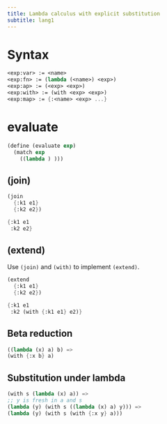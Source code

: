 ```yaml
---
title: Lambda calculus with explicit substitution
subtitle: lang1
---
```


# Syntax

```scm
<exp:var> := <name>
<exp:fn> := (lambda (<name>) <exp>)
<exp:ap> := (<exp> <exp>)
<exp:with> := (with <exp> <exp>)
<exp:map> := {:<name> <exp> ...}
```
# evaluate

```scm
(define (evaluate exp)
  (match exp
    ((lambda ) )))
```

## (join)

```scm
(join
  {:k1 e1}
  {:k2 e2})

{:k1 e1
 :k2 e2}
```

## (extend)

Use `(join)` and `(with)` to implement `(extend)`.

```scm
(extend
  {:k1 e1}
  {:k2 e2})

{:k1 e1
 :k2 (with {:k1 e1} e2)}
```

## Beta reduction

```scm
((lambda (x) a) b) =>
(with {:x b} a)
```

## Substitution under lambda

```scm
(with s (lambda (x) a)) =>
;; y is fresh in a and s
(lambda (y) (with s ((lambda (x) a) y))) =>
(lambda (y) (with s (with {:x y} a)))
```
